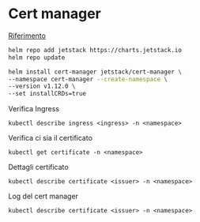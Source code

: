 # Cert manager

[Riferimento](https://hbayraktar.medium.com/installing-cert-manager-and-nginx-ingress-with-lets-encrypt-on-kubernetes-fe0dff4b1924)

```sh
helm repo add jetstack https://charts.jetstack.io
helm repo update

helm install cert-manager jetstack/cert-manager \
--namespace cert-manager --create-namespace \
--version v1.12.0 \
--set installCRDs=true
```

Verifica Ingress

`kubectl describe ingress <ingress> -n <namespace>`

Verifica ci sia il certificato

`kubectl get certificate -n <namespace>`

Dettagli certificato

`kubectl describe certificate <issuer> -n <namespace>`

Log del cert manager

`kubectl describe certificate <issuer> -n <namespace>`